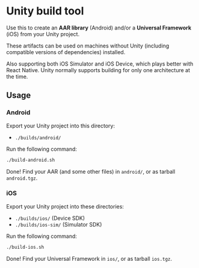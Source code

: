 # Unity build tool

Use this to create an **AAR library** (Android) and/or a **Universal Framework** (iOS) from your Unity project.

These artifacts can be used on machines without Unity (including compatible versions of dependencies) installed.

Also supporting both iOS Simulator and iOS Device, which plays better with React Native. Unity normally supports building for only one architecture at the time.

## Usage

### Android

Export your Unity project into this directory:

* `./builds/android/`

Run the following command:

```sh
./build-android.sh
```

Done! Find your AAR (and some other files) in `android/`, or as tarball `android.tgz`.

### iOS

Export your Unity project into these directories:

* `./builds/ios/` (Device SDK)
* `./builds/ios-sim/` (Simulator SDK)

Run the following command:

```sh
./build-ios.sh
```

Done! Find your Universal Framework in `ios/`, or as tarball `ios.tgz`.
